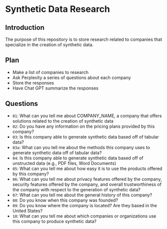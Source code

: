 # Synthetic Data Research

## Introduction

The purpose of this repository is to store research related to companies that specialize in the creation of synthetic data.

## Plan

- Make a list of companies to research
- Ask Perplexity a series of questions about each company
- Store the responses
- Have Chat GPT summarize the responses

## Questions

- `01`: What can you tell me about COMPANY_NAME, a company that offers solutions related to the creation of synthetic data
- `02`: Do you have any information on the pricing plans provided by this company?
- `03`: Is this company able to generate synthetic data based off of tabular data?
- `03a`: What can you tell me about the methods this company uses to generate synthetic data off of tabular data?
- `04`: Is this company able to generate synthetic data based off of unstructed data (e.g., PDF files, Word Documents)
- `05`: What can you tell me about how easy it is to use the products offered by this company?
- `06`: What can you tell me about privacy features offered by the company, security features offered by the company, and overall trustworthiness of the company with respect to the generation of synthetic data?
- `07`: What can you tell me about the general history of this company?
- `08`: Do you know when this company was founded?
- `09`: Do you know where the company is located? Are they based in the United States?
- `10`: What can you tell me about which companies or organizations use this company to produce synthetic data?
